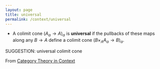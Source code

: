 ```yaml
---
layout: page
title: universal
permalink: /context/universal
---
```

-  A colimit cone $(A_\alpha \to A)_\alpha$ is **universal** if the pullbacks of these maps along any $B \to A$ define a colimit cone $(B \times_A A_\alpha \to B)_\alpha$.

SUGGESTION: universal colimit cone

From [Category Theory in Context](https://mathgloss.github.io/MathGloss/context.html)